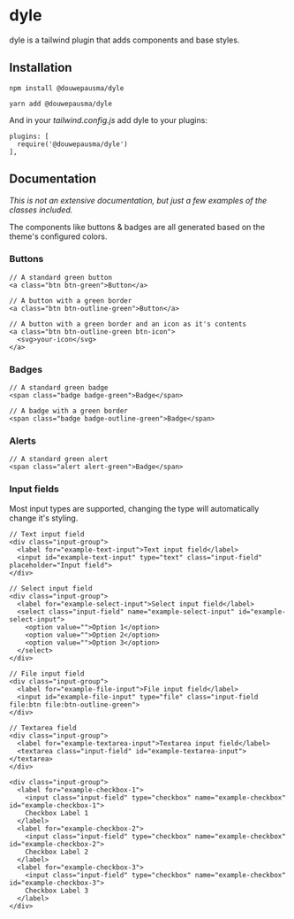 # dyle
dyle is a tailwind plugin that adds components and base styles.

## Installation
`npm install @douwepausma/dyle`

`yarn add @douwepausma/dyle`

And in your *tailwind.config.js* add dyle to your plugins:
```
plugins: [
  require('@douwepausma/dyle')
],
```

## Documentation
*This is not an extensive documentation, but just a few examples of the classes included.*

The components like buttons & badges are all generated based on the theme's configured colors.

### Buttons
```
// A standard green button
<a class="btn btn-green">Button</a>

// A button with a green border
<a class="btn btn-outline-green">Button</a>

// A button with a green border and an icon as it's contents
<a class="btn btn-outline-green btn-icon">
  <svg>your-icon</svg>
</a>
```

### Badges
```
// A standard green badge
<span class="badge badge-green">Badge</span>

// A badge with a green border
<span class="badge badge-outline-green">Badge</span>
```

### Alerts
```
// A standard green alert
<span class="alert alert-green">Badge</span>
```

### Input fields
Most input types are supported, changing the type will automatically change it's styling.
```
// Text input field 
<div class="input-group">
  <label for="example-text-input">Text input field</label>
  <input id="example-text-input" type="text" class="input-field" placeholder="Input field">
</div>
```
```
// Select input field
<div class="input-group">
  <label for="example-select-input">Select input field</label>
  <select class="input-field" name="example-select-input" id="example-select-input">
    <option value="">Option 1</option>
    <option value="">Option 2</option>
    <option value="">Option 3</option>
  </select>
</div>
```
```
// File input field
<div class="input-group">
  <label for="example-file-input">File input field</label>
  <input id="example-file-input" type="file" class="input-field file:btn file:btn-outline-green">
</div>
```
```
// Textarea field
<div class="input-group">
  <label for="example-textarea-input">Textarea input field</label>
  <textarea class="input-field" id="example-textarea-input"></textarea>
</div>
```
```
<div class="input-group">
  <label for="example-checkbox-1">
    <input class="input-field" type="checkbox" name="example-checkbox" id="example-checkbox-1">
    Checkbox Label 1
  </label>
  <label for="example-checkbox-2">
    <input class="input-field" type="checkbox" name="example-checkbox" id="example-checkbox-2">
    Checkbox Label 2
  </label>
  <label for="example-checkbox-3">
    <input class="input-field" type="checkbox" name="example-checkbox" id="example-checkbox-3">
    Checkbox Label 3
  </label>
</div>
```
